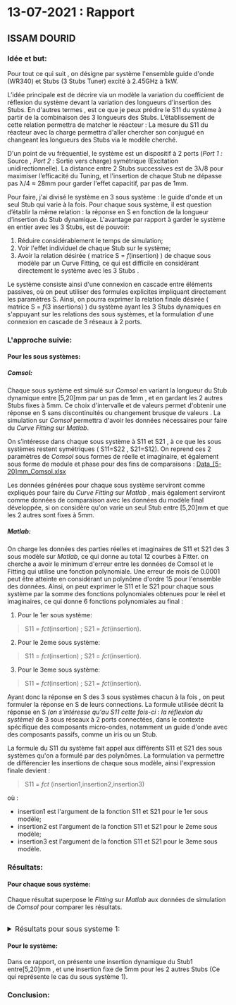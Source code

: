 # 13-07-2021 : Rapport
## ISSAM DOURID


### Idée et but:
Pour tout ce qui suit , on désigne par système l'ensemble guide d'onde (WR340) et Stubs (3 Stubs Tuner) excité à 2.45GHz à 1kW.

L’idée principale est de décrire via un modèle la variation du coefficient de réflexion du système devant la variation des longueurs d'insertion des Stubs. En d'autres termes , est ce que je peux prédire le S11 du système à partir de la combinaison des 3 longueurs des Stubs. L’établissement de cette relation permettra de matcher le réacteur : La mesure du S11 du réacteur avec la charge permettra d'aller chercher son conjugué en changeant les longueurs des Stubs via le modèle cherché.

D'un point de vu fréquentiel, le système est un dispositif à 2 ports (*Port 1 :* Source , *Port 2 :* Sortie vers charge) symétrique (Excitation unidirectionnelle). La distance entre 2 Stubs successives est de 3λ/8 pour maximiser l’efficacité du Tuning, et l'insertion de chaque Stub ne dépasse pas λ/4 ≈ 28mm pour garder l'effet capacitif, par pas de 1mm.

Pour faire, j'ai divisé le système en 3 sous système : le guide d'onde et un seul Stub qui varie à la fois. Pour chaque sous système, il est question d’établir la même relation : la réponse en S en fonction de la longueur d’insertion du Stub dynamique. L'avantage par rapport à garder le système en entier avec les 3 Stubs, est de pouvoir:

 1. Réduire considérablement le temps de simulation;
 2. Voir l'effet individuel de chaque Stub sur le système;
 3. Avoir la relation désirée ( matrice S = *f*(insertion) ) de chaque sous modèle par un Curve Fitting, ce qui est difficile en considérant directement le système avec les 3 Stubs .

Le système consiste ainsi d'une connexion en cascade entre éléments passives, où on peut utiliser des formules explicites impliquant directement les paramètres S. Ainsi, on pourra exprimer la relation finale désirée ( matrice S = *f*(3 insertions) ) du système ayant les 3 Stubs dynamiques en s'appuyant sur les relations des sous systèmes, et la formulation d'une connexion en cascade de 3 réseaux à  2 ports.

### L'approche suivie:
####  Pour les sous systèmes: 
##### Comsol:
Chaque sous système est simulé sur *Comsol* en variant la longueur du Stub dynamique entre [5,20]mm par un pas de 1mm , et en gardant les 2 autres Stubs fixes à 5mm. Ce choix d'intervalle et de valeurs permet d'obtenir une réponse en S sans discontinuités ou changement brusque de valeurs . La simulation sur *Comsol* permettra d'avoir les données nécessaires pour faire du *Curve Fitting* sur *Matlab*. 

On s’intéresse dans chaque sous système à S11 et S21 , à ce que les sous systèmes restent symétriques ( S11=S22 , S21=S12). On reprend ces 2 paramètres de *Comsol* sous formes de réelle et imaginaire, et également sous forme de module et phase pour des fins de comparaisons : [Data_[5-20]mm_Comsol.xlsx](src/Data_[5-20]mm_Comsol.xlsx)

Les données générées pour chaque sous système serviront comme expliqués pour faire du *Curve Fitting* sur *Matlab* , mais également serviront comme données de comparaison avec les données du modèle final développée, si on considère qu'on varie un seul Stub entre [5,20]mm et que les 2 autres sont fixes à 5mm.

##### Matlab:
On charge les données des parties réelles et imaginaires de S11 et S21 des 3 sous modèle sur *Matlab*, ce qui donne au total 12 courbes à Fitter. on cherche a avoir le minimum d'erreur entre les données de Comsol et le Fitting qui utilise une fonction polynomiale. Une erreur de mois de 0.0001 peut être atteinte en considérant un polynôme d'ordre 15 pour l'ensemble des données. Ainsi, on peut exprimer le S11 et le S21 pour chaque sous système par la somme des fonctions polynomiales obtenues pour le réel et imaginaires, ce qui donne 6 fonctions polynomiales au final :

 1. Pour le 1er sous système: 

> S11 = *fct*(insertion) ;
>  S21 = *fct*(insertion).

 2. Pour le 2eme sous système: 

> S11 = *fct*(insertion) ;
>  S21 = *fct*(insertion).

 3. Pour le 3eme sous système: 

> S11 = *fct*(insertion) ;
>  S21 = *fct*(insertion).

Ayant donc la réponse en S des 3 sous systèmes chacun à la fois , on peut formuler la réponse en S de leurs connections. La formule utilisée décrit la réponse en S *(on s’intéresse qu'au S11 cette fois-ci : la réflexion du système)* de 3 sous réseaux à 2 ports connectées, dans le contexte spécifique des composants micro-ondes, notamment un guide d'onde avec des composants passifs, comme un iris ou un Stub.

La formule du S11 du système fait appel aux différents S11 et  S21 des sous systèmes qu'on a formulé par des polynômes. La formulation va permettre de différencier les insertions de chaque sous modèle, ainsi l'expression finale devient : 

> S11 = *fct* (insertion1,insertion2,insertion3)

où :

 -  insertion1 est l'argument de la fonction S11 et S21 pour le 1er sous modèle;
 -  insertion2 est l'argument de la fonction S11 et S21 pour le 2eme sous modèle;
 -  insertion3 est l'argument de la fonction S11 et S21 pour le 3eme sous modèle.

### Résultats:
#### Pour chaque sous système:
Chaque résultat superpose le *Fitting* sur *Matlab* aux données de simulation de *Comsol* pour comparer les résultats.

<br>
<details>
<summary style="font-size: 1.17em"> <!-- Header 3 size -->
Résultats pour sous systeme 1:
</summary>
#### Arbre d'additions HRCS en virgule flottante pour un FPGA Artix-7:
</details>

#### Pour le système:
Dans ce rapport, on présente une insertion dynamique du Stub1 entre[5,20]mm , et une insertion fixe de 5mm pour les 2 autres Stubs (Ce qui représente le cas du sous système 1).

### Conclusion:

